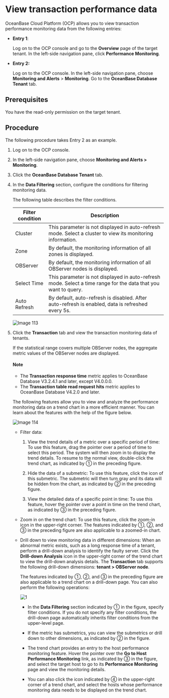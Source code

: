 # View transaction performance data

OceanBase Cloud Platform (OCP) allows you to view transaction performance monitoring data from the following entries:

* **Entry 1**:

   Log on to the OCP console and go to the **Overview** page of the target tenant. In the left-side navigation pane, click **Performance Monitoring**.

* **Entry 2:**

   Log on to the OCP console. In the left-side navigation pane, choose **Monitoring and Alerts** > **Monitoring**. Go to the **OceanBase Database Tenant** tab.

## Prerequisites

You have the read-only permission on the target tenant.

## Procedure

The following procedure takes Entry 2 as an example.

1. Log on to the OCP console.

2. In the left-side navigation pane, choose **Monitoring and Alerts > Monitoring**.

3. Click the **OceanBase Database Tenant** tab.

4. In the **Data Filtering** section, configure the conditions for filtering monitoring data.

   The following table describes the filter conditions.

   | Filter condition | Description |
   |---------------|---------|
   | Cluster | This parameter is not displayed in auto-refresh mode. Select a cluster to view its monitoring information.  |
   | Zone | By default, the monitoring information of all zones is displayed.  |
   | OBServer | By default, the monitoring information of all OBServer nodes is displayed.  |
   | Select Time | This parameter is not displayed in auto-refresh mode.  Select a time range for the data that you want to query.  |
   | Auto Refresh | By default, auto-refresh is disabled. After auto-refresh is enabled, data is refreshed every 5s.  |

   ![Image 113](https://obbusiness-private.oss-cn-shanghai.aliyuncs.com/doc/img/ocp/420/%E7%A7%9F%E6%88%B7%E7%9B%91%E6%8E%A7-1.png)

5. Click the **Transaction** tab and view the transaction monitoring data of tenants.

   If the statistical range covers multiple OBServer nodes, the aggregate metric values of the OBServer nodes are displayed.

   <main id="notice" type='notice'>
   <h4>Note</h4>
   <p><ul><li>The <b>Transaction response time</b> metric applies to OceanBase Database V3.2.4.1 and later, except V4.0.0.0. </li><li>The <b>Transaction table read request hits</b> metric applies to OceanBase Database V4.2.0 and later. </li></ul></p>
   </main>

   The following features allow you to view and analyze the performance monitoring data on a trend chart in a more efficient manner. You can learn about the features with the help of the figure below.

   ![Image 114](https://obbusiness-private.oss-cn-shanghai.aliyuncs.com/doc/img/ocp/420/%E7%A7%9F%E6%88%B7tps%E7%9B%91%E6%8E%A7-1.png)

   * Filter data:

      1. View the trend details of a metric over a specific period of time: To use this feature, drag the pointer over a period of time to select this period. The system will then zoom in to display the trend details. To resume to the normal view, double-click the trend chart, as indicated by ① in the preceding figure.

      2. Hide the data of a submetric: To use this feature, click the icon of this submetric. The submetric will then turn gray and its data will be hidden from the chart, as indicated by ② in the preceding figure.

      3. View the detailed data of a specific point in time: To use this feature, hover the pointer over a point in time on the trend chart, as indicated by ③ in the preceding figure.

   * Zoom in on the trend chart: To use this feature, click the zoom-in icon in the upper-right corner. The features indicated by ①, ②, and ③ in the preceding figure are also applicable to a zoomed-in chart.

   * Drill down to view monitoring data in different dimensions: When an abnormal metric exists, such as a long response time of a tenant, perform a drill-down analysis to identify the faulty server. Click the **Drill-down Analysis** icon in the upper-right corner of the trend chart to view the drill-down analysis details. The **Transaction** tab supports the following drill-down dimensions: **tenant > OBServer node**.

      The features indicated by ①, ②, and ③ in the preceding figure are also applicable to a trend chart on a drill-down page. You can also perform the following operations:

      ![1](https://obbusiness-private.oss-cn-shanghai.aliyuncs.com/doc/img/ocp/420/tps%E7%9B%91%E6%8E%A7%E4%B8%8B%E9%92%BB-1.png)

      * In the **Data Filtering** section indicated by ① in the figure, specify filter conditions. If you do not specify any filter conditions, the drill-down page automatically inherits filter conditions from the upper-level page.

      * If the metric has submetrics, you can view the submetrics or drill down to other dimensions, as indicated by ② in the figure.

      * The trend chart provides an entry to the host performance monitoring feature. Hover the pointer over the **Go to Host Performance Monitoring** link, as indicated by ③ in the figure, and select the target host to go to its **Performance Monitoring** page and view the monitoring details.

      * You can also click the icon indicated by ④ in the upper-right corner of a trend chart, and select the hosts whose performance monitoring data needs to be displayed on the trend chart.
